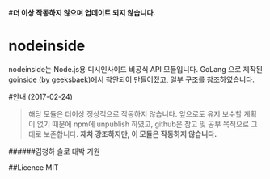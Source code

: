 #**더 이상 작동하지 않으며 업데이트 되지 않습니다.**
# nodeinside
nodeinside는 Node.js용 디시인사이드 비공식 API 모듈입니다. GoLang 으로 제작된 [goinside (by geeksbaek)](https://github.com/geeksbaek/goinside)에서 착안되어 만들어졌고, 일부 구조를 참조하였습니다.

#안내 (2017-02-24)
> 해당 모듈은 더이상 정상적으로 작동하지 않습니다. 앞으로도 유지 보수할 계획이 없기 때문에 npm에 unpublish 하였고, github은 참고 및 공부 목적으로 그대로 보존합니다. **재차 강조하지만, 이 모듈은 작동하지 않습니다.**

######김청하 솔로 대박 기원

##Licence
MIT
